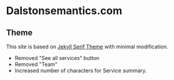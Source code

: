 # Dalstonsemantics.com

## Theme

This site is based on [Jekyll Serif Theme](https://github.com/zerostaticthemes/jekyll-serif-theme) with minimal modification.

* Removed "See all services" button
* Removed "Team"
* Increased number of characters for Service summary.
